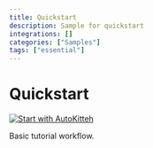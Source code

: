 ```yaml
---
title: Quickstart
description: Sample for quickstart
integrations: []
categories: ["Samples"]
tags: ["essential"]
---
```


# Quickstart

[![Start with AutoKitteh](https://autokitteh.com/assets/autokitteh-badge.svg)](https://app.autokitteh.cloud/template?name=quickstart)

Basic tutorial workflow.
